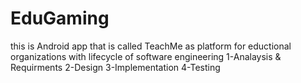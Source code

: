 # EduGaming
this is Android app that is called TeachMe as platform for eductional organizations with lifecycle of software engineering 
1-Analaysis & Requirments 
2-Design
3-Implementation
4-Testing
